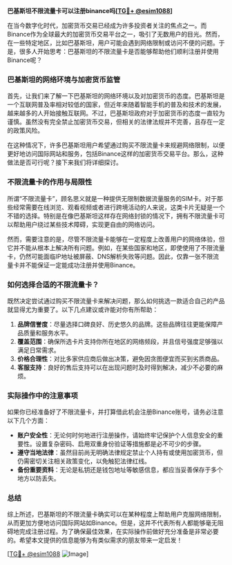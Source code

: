 **巴基斯坦不限流量卡可以注册binance吗[[TG💪+ @esim1088](https://t.me/s/esim1088)]**

在当今数字化时代，加密货币交易已经成为许多投资者关注的焦点之一。而Binance作为全球最大的加密货币交易平台之一，吸引了无数用户的目光。然而，在一些特定地区，比如巴基斯坦，用户可能会遇到网络限制或访问不便的问题。于是，很多人开始思考：巴基斯坦的不限流量卡是否能够帮助他们顺利注册并使用Binance呢？

### 巴基斯坦的网络环境与加密货币监管

首先，让我们来了解一下巴基斯坦的网络环境以及对加密货币的态度。巴基斯坦是一个互联网普及率相对较低的国家，但近年来随着智能手机的普及和技术的发展，越来越多的人开始接触互联网。不过，巴基斯坦政府对于加密货币的态度一直较为谨慎。虽然没有完全禁止加密货币交易，但相关的法律法规并不完善，且存在一定的政策风险。

在这种情况下，许多巴基斯坦用户希望通过购买不限流量卡来规避网络限制，以便更好地访问国际网站和服务，包括Binance这样的加密货币交易平台。那么，这种做法是否可行呢？接下来我们将详细探讨。

### 不限流量卡的作用与局限性

所谓“不限流量卡”，顾名思义就是一种提供无限制数据流量服务的SIM卡。对于那些经常需要在线浏览、观看视频或者进行跨境活动的人来说，这类卡片无疑是一个不错的选择。特别是在像巴基斯坦这样存在网络封锁的情况下，拥有不限流量卡可以帮助用户绕过某些技术障碍，实现更自由的网络访问。

然而，需要注意的是，尽管不限流量卡能够在一定程度上改善用户的网络体验，但它并不能从根本上解决所有问题。例如，在某些国家和地区，即使使用了不限流量卡，仍然可能面临IP地址被屏蔽、DNS解析失败等问题。因此，仅靠一张不限流量卡并不能保证一定能成功注册并使用Binance。

### 如何选择合适的不限流量卡？

既然决定尝试通过购买不限流量卡来解决问题，那么如何挑选一款适合自己的产品就显得尤为重要了。以下几点建议或许能对你有所帮助：

1. **品牌信誉度**：尽量选择口碑良好、历史悠久的品牌。这些品牌往往更能保障产品质量和服务水平。
2. **覆盖范围**：确保所选卡片支持你所在地区的网络频段，并且信号强度足够强以满足日常需求。
3. **价格合理性**：对比多家供应商后做出决策，避免因贪图便宜而买到劣质商品。
4. **客服支持**：良好的售后支持可以在出现问题时及时得到解决，减少不必要的麻烦。

### 实际操作中的注意事项

如果你已经准备好了不限流量卡，并打算借此机会注册Binance账号，请务必注意以下几个方面：

- **账户安全性**：无论何时何地进行注册操作，请始终牢记保护个人信息安全的重要性。设置复杂密码、启用双重身份验证等措施都是必不可少的步骤。
- **遵守当地法律**：虽然目前尚无明确法律规定禁止个人持有或使用加密货币，但仍需密切关注相关政策变化，以免触犯法律红线。
- **备份重要资料**：无论是私钥还是钱包地址等敏感信息，都应当妥善保存于多个地方以防丢失。

### 总结

综上所述，巴基斯坦的不限流量卡确实可以在某种程度上帮助用户克服网络限制，从而更加方便地访问国际网站如Binance。但是，这并不代表所有人都能够毫无阻碍地完成注册过程。为了确保最佳效果，在实际操作前做好充分准备是非常必要的。希望本文提供的信息能够为有类似需求的朋友带来一定启发！

[[TG💪+ @esim1088](https://t.me/s/esim1088) ![Image](https://i.postimg.cc/4NQfJmqS/Snipaste-2025-05-13-00-14-12.png)]